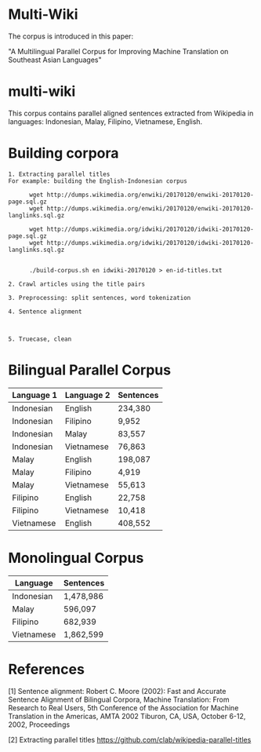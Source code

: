 # Multi-Wiki

The corpus is introduced in this paper:

"A Multilingual Parallel Corpus for Improving Machine Translation on Southeast Asian Languages"

# multi-wiki

This corpus contains parallel aligned sentences extracted from Wikipedia in languages: Indonesian, Malay, Filipino, Vietnamese, English.


# Building corpora

    1. Extracting parallel titles
    For example: building the English-Indonesian corpus
          
          wget http://dumps.wikimedia.org/enwiki/20170120/enwiki-20170120-page.sql.gz
          wget http://dumps.wikimedia.org/enwiki/20170120/enwiki-20170120-langlinks.sql.gz
          
          wget http://dumps.wikimedia.org/idwiki/20170120/idwiki-20170120-page.sql.gz
          wget http://dumps.wikimedia.org/idwiki/20170120/idwiki-20170120-langlinks.sql.gz
          
          
          ./build-corpus.sh en idwiki-20170120 > en-id-titles.txt
          
    2. Crawl articles using the title pairs
    
    3. Preprocessing: split sentences, word tokenization
    
    4. Sentence alignment 
        
      
        
    5. Truecase, clean
        

# Bilingual Parallel Corpus
Language 1 | Language 2 |  Sentences
------------ | ------------- | -------------
Indonesian | English | 234,380
Indonesian | Filipino | 9,952
Indonesian | Malay | 83,557
Indonesian | Vietnamese | 76,863
Malay | English | 198,087
Malay | Filipino | 4,919
Malay | Vietnamese | 55,613
Filipino | English | 22,758
Filipino | Vietnamese | 10,418
Vietnamese | English | 408,552


# Monolingual Corpus

Language | Sentences
------------ | -------------
Indonesian | 1,478,986
Malay | 596,097
Filipino | 682,939
Vietnamese | 1,862,599



# References

[1] Sentence alignment:
Robert C. Moore (2002): Fast and Accurate Sentence Alignment of Bilingual Corpora, Machine Translation: From Research to Real Users, 5th Conference of the Association for Machine Translation in the Americas, AMTA 2002 Tiburon, CA, USA, October 6-12, 2002, Proceedings

[2] Extracting parallel titles
https://github.com/clab/wikipedia-parallel-titles
